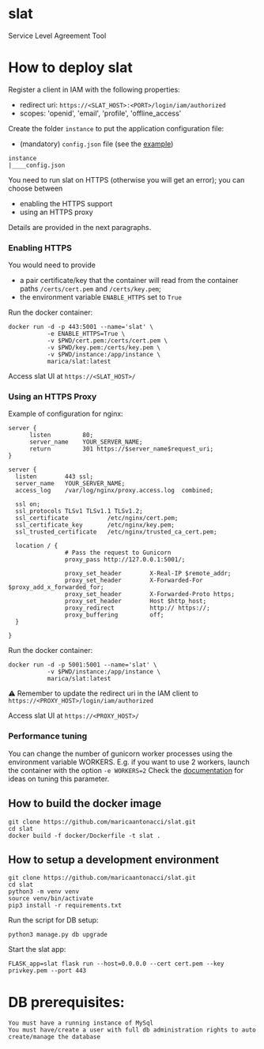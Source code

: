 # slat
Service Level Agreement Tool

# How to deploy slat
Register a client in IAM with the following properties:

- redirect uri: `https://<SLAT_HOST>:<PORT>/login/iam/authorized`
- scopes: 'openid', 'email', 'profile', 'offline_access'

Create the folder `instance` to put the application configuration file:
 - (mandatory) `config.json` file (see the [example](app/config-sample.json))
 
````
instance
|____config.json
````

You need to run slat on HTTPS (otherwise you will get an error); you can choose between
- enabling the HTTPS support
- using an HTTPS proxy

Details are provided in the next paragraphs.

### Enabling HTTPS

You would need to provide
- a pair certificate/key that the container will read from the container paths `/certs/cert.pem` and `/certs/key.pem`;
- the environment variable `ENABLE_HTTPS` set to `True`
 

Run the docker container:
```
docker run -d -p 443:5001 --name='slat' \
           -e ENABLE_HTTPS=True \
           -v $PWD/cert.pem:/certs/cert.pem \
           -v $PWD/key.pem:/certs/key.pem \
           -v $PWD/instance:/app/instance \
           marica/slat:latest
```
Access slat UI at `https://<SLAT_HOST>/`

### Using an HTTPS Proxy 

Example of configuration for nginx:
```
server {
      listen         80;
      server_name    YOUR_SERVER_NAME;
      return         301 https://$server_name$request_uri;
}

server {
  listen        443 ssl;
  server_name   YOUR_SERVER_NAME;
  access_log    /var/log/nginx/proxy.access.log  combined;

  ssl on;
  ssl_protocols TLSv1 TLSv1.1 TLSv1.2;
  ssl_certificate           /etc/nginx/cert.pem;
  ssl_certificate_key       /etc/nginx/key.pem;
  ssl_trusted_certificate   /etc/nginx/trusted_ca_cert.pem;

  location / {
                # Pass the request to Gunicorn
                proxy_pass http://127.0.0.1:5001/;

                proxy_set_header        X-Real-IP $remote_addr;
                proxy_set_header        X-Forwarded-For $proxy_add_x_forwarded_for;
                proxy_set_header        X-Forwarded-Proto https;
                proxy_set_header        Host $http_host;
                proxy_redirect          http:// https://;
                proxy_buffering         off;
  }

}
```

Run the docker container:

```
docker run -d -p 5001:5001 --name='slat' \
           -v $PWD/instance:/app/instance \
           marica/slat:latest
```
:warning: Remember to update the redirect uri in the IAM client to `https://<PROXY_HOST>/login/iam/authorized`

Access slat UI at `https://<PROXY_HOST>/`

### Performance tuning

You can change the number of gunicorn worker processes using the environment variable WORKERS.
E.g. if you want to use 2 workers, launch the container with the option `-e WORKERS=2`
Check the [documentation](http://docs.gunicorn.org/en/stable/design.html#how-many-workers) for ideas on tuning this parameter.

## How to build the docker image

```
git clone https://github.com/maricaantonacci/slat.git
cd slat
docker build -f docker/Dockerfile -t slat .
```

## How to setup a development environment

```
git clone https://github.com/maricaantonacci/slat.git
cd slat
python3 -m venv venv
source venv/bin/activate
pip3 install -r requirements.txt
```

Run the script for DB setup:
```
python3 manage.py db upgrade
```

Start the slat app:
```
FLASK_app=slat flask run --host=0.0.0.0 --cert cert.pem --key privkey.pem --port 443
```

# DB prerequisites:

```
You must have a running instance of MySql
You must have/create a user with full db administration rights to auto create/manage the database
```
